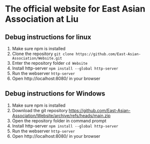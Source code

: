 # The official website for East Asian Association at Liu

## Debug instructions for linux

1. Make sure npm is installed 
2. Clone the repository `git clone https://github.com/East-Asian-Association/Website.git`
3. Enter the repository folder `cd Website`
4. Install http-server `npm install --global http-server`
5. Run the webserver `http-server`
6. Open http://localhost:8080/ in your browser

## Debug instructions for Windows

1. Make sure npm is installed 
2. Download the git repository https://github.com/East-Asian-Association/Website/archive/refs/heads/main.zip
3. Open the repository folder in command prompt
4. Install http-server `npm install --global http-server`
5. Run the webserver `http-server`
6. Open http://localhost:8080/ in your browser
